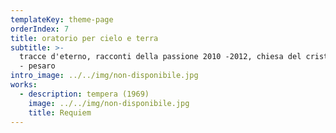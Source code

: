 ```yaml
---
templateKey: theme-page
orderIndex: 7
title: oratorio per cielo e terra
subtitle: >-
  tracce d'eterno, racconti della passione 2010 -2012, chiesa del cristo risorto
  - pesaro
intro_image: ../../img/non-disponibile.jpg
works:
  - description: tempera (1969)
    image: ../../img/non-disponibile.jpg
    title: Requiem
---
```


